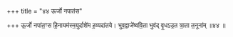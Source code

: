 +++
title = "४४ ऊर्जो नपातंस"

+++
ऊ॒र्जो नपा॑त॒ꣳस हि॒नायम॑स्म॒युर्दाशे॑म ह॒व्यदा॑तये। भुव॒द्वाजे॑ष्ववि॒ता भुव॑द् वृ॒धऽउ॒त त्रा॒ता त॒नूना॑म् ॥४४ ॥